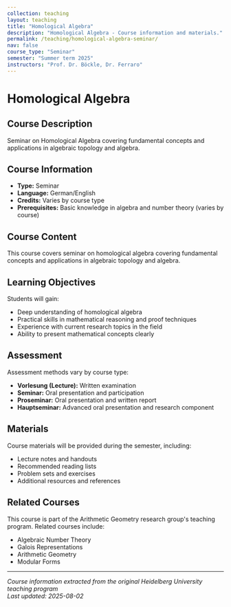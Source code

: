 ```yaml
---
collection: teaching
layout: teaching
title: "Homological Algebra"
description: "Homological Algebra - Course information and materials."
permalink: /teaching/homological-algebra-seminar/
nav: false
course_type: "Seminar"
semester: "Summer term 2025"
instructors: "Prof. Dr. Böckle, Dr. Ferraro"
---
```


# Homological Algebra

## Course Description 

Seminar on Homological Algebra covering fundamental concepts and applications in algebraic topology and algebra.

## Course Information 

- **Type:** Seminar
- **Language:** German/English
- **Credits:** Varies by course type
- **Prerequisites:** Basic knowledge in algebra and number theory (varies by course)

## Course Content 

This course covers seminar on homological algebra covering fundamental concepts and applications in algebraic topology and algebra.

## Learning Objectives 

Students will gain:
- Deep understanding of homological algebra
- Practical skills in mathematical reasoning and proof techniques
- Experience with current research topics in the field
- Ability to present mathematical concepts clearly

## Assessment 

Assessment methods vary by course type:
- **Vorlesung (Lecture):** Written examination
- **Seminar:** Oral presentation and participation
- **Proseminar:** Oral presentation and written report
- **Hauptseminar:** Advanced oral presentation and research component

## Materials 

Course materials will be provided during the semester, including:
- Lecture notes and handouts
- Recommended reading lists
- Problem sets and exercises
- Additional resources and references

## Related Courses 

This course is part of the Arithmetic Geometry research group's teaching program. Related courses include:
- Algebraic Number Theory
- Galois Representations
- Arithmetic Geometry
- Modular Forms

---

*Course information extracted from the original Heidelberg University teaching program*  
*Last updated: 2025-08-02*